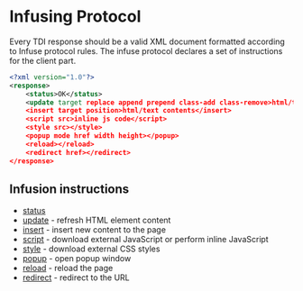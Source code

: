 # Infusing Protocol

Every TDI response should be a valid XML document formatted according to Infuse protocol rules. The infuse protocol declares a set of instructions for the client part.

```xml
<?xml version="1.0"?>
<response>
    <status>OK</status>
    <update target replace append prepend class-add class-remove>html/text contents</update>
    <insert target position>html/text contents</insert>
    <script src>inline js code</script>
    <style src></style>
    <popup mode href width height></popup>
    <reload></reload>
    <redirect href></redirect>
</response>
```

## Infusion instructions

* [status](infusing-protocol-status.md)
* [update](infusing-protocol-update.md) - refresh HTML element content
* [insert](infusing-protocol-insert.md) - insert new content to the page
* [script](infusing-protocol-script.md) - download external JavaScript or perform inline JavaScript
* [style](infusing-protocol-style.md) -  download external CSS styles
* [popup](infusing-protocol-popup.md) - open popup window
* [reload](infusing-protocol-reload.md) - reload the page
* [redirect](infusing-protocol-redirect.md) - redirect to the URL
